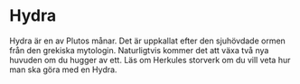 # Hydra

Hydra är en av Plutos månar. Det är uppkallat efter den sjuhövdade ormen från
den grekiska mytologin. Naturligtvis kommer det att växa två nya huvuden om du
hugger av ett. Läs om Herkules storverk om du vill veta hur man ska göra med en
Hydra.
